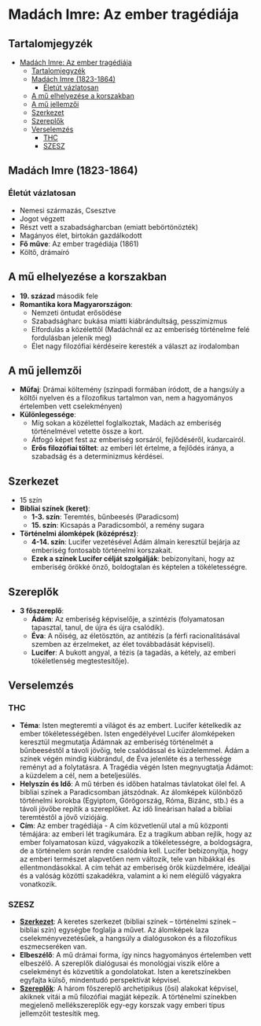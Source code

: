 # Madách Imre: Az ember tragédiája

## Tartalomjegyzék
- [Madách Imre: Az ember tragédiája](#madách-imre-az-ember-tragédiája)
  - [Tartalomjegyzék](#tartalomjegyzék)
  - [Madách Imre (1823-1864)](#madách-imre-1823-1864)
    - [Életút vázlatosan](#életút-vázlatosan)
  - [A mű elhelyezése a korszakban](#a-mű-elhelyezése-a-korszakban)
  - [A mű jellemzői](#a-mű-jellemzői)
  - [Szerkezet](#szerkezet)
  - [Szereplők](#szereplők)
  - [Verselemzés](#verselemzés)
    - [THC](#thc)
    - [SZESZ](#szesz)

## Madách Imre (1823-1864)

### Életút vázlatosan

- Nemesi származás, Csesztve
- Jogot végzett
- Részt vett a szabadságharcban (emiatt bebörtönözték)
- Magányos élet, birtokán gazdálkodott
- **Fő műve**: Az ember tragédiája (1861)
- Költő, drámaíró

## A mű elhelyezése a korszakban

- **19. század** második fele
- **Romantika kora Magyarországon**:
  - Nemzeti öntudat erősödése
  - Szabadságharc bukása miatti kiábrándultság, pesszimizmus
  - Elfordulás a közélettől (Madáchnál ez az emberiség történelme felé fordulásban jelenik meg)
  - Élet nagy filozófiai kérdéseire keresték a választ az irodalomban

## A mű jellemzői

- **Műfaj**: Drámai költemény (színpadi formában íródott, de a hangsúly a költői nyelven és a filozofikus tartalmon van, nem a hagyományos értelemben vett cselekményen)
- **Különlegessége**:
  - Míg sokan a közélettel foglalkoztak, Madách az emberiség történelmével vetette össze a kort.
  - Átfogó képet fest az emberiség sorsáról, fejlődéséről, kudarcairól.
  - **Erős filozófiai töltet**: az emberi lét értelme, a fejlődés iránya, a szabadság és a determinizmus kérdései.

## Szerkezet

- 15 szín
- **Bibliai színek (keret)**:
  - **1-3. szín**: Teremtés, bűnbeesés (Paradicsom)
  - **15. szín**: Kicsapás a Paradicsomból, a remény sugara
- **Történelmi álomképek (középrész)**:
  - **4-14. szín**: Lucifer vezetésével Ádám álmain keresztül bejárja az emberiség fontosabb történelmi korszakait.
  - **Ezek a színek Lucifer célját szolgálják**: bebizonyítani, hogy az emberiség örökké önző, boldogtalan és képtelen a tökéletességre.

## Szereplők

- **3 főszereplő**:
  - **Ádám**: Az emberiség képviselője, a szintézis (folyamatosan tapasztal, tanul, de újra és újra csalódik).
  - **Éva**: A nőiség, az életösztön, az antitézis (a férfi racionalitásával szemben az érzelmeket, az élet továbbadását képviseli).
  - **Lucifer**: A bukott angyal, a tézis (a tagadás, a kétely, az emberi tökéletlenség megtestesítője).

## Verselemzés

### THC

- **Téma**: Isten megteremti a világot és az embert. Lucifer kételkedik az ember tökéletességében. Isten engedélyével Lucifer álomképeken keresztül megmutatja Ádámnak az emberiség történelmét a bűnbeeséstől a távoli jövőig, tele csalódással és küzdelemmel. Ádám a színek végén mindig kiábrándul, de Éva jelenléte és a terhessége reményt ad a folytatásra. A Tragédia végén Isten megnyugtatja Ádámot: a küzdelem a cél, nem a beteljesülés.
- **Helyszín és Idő**: A mű térben és időben hatalmas távlatokat ölel fel. A bibliai színek a Paradicsomban játszódnak. Az álomképek különböző történelmi korokba (Egyiptom, Görögország, Róma, Bizánc, stb.) és a távoli jövőbe repítik a szereplőket. Az idő lineárisan halad a bibliai teremtéstől a jövő víziójáig.
- **Cím**: Az ember tragédiája - A cím közvetlenül utal a mű központi témájára: az emberi lét tragikumára. Ez a tragikum abban rejlik, hogy az ember folyamatosan küzd, vágyakozik a tökéletességre, a boldogságra, de a történelem során rendre csalódnia kell. Lucifer bebizonyítja, hogy az emberi természet alapvetően nem változik, tele van hibákkal és ellentmondásokkal. A cím tehát az emberiség örök küzdelmére, ideáljai és a valóság közötti szakadékra, valamint a ki nem elégülő vágyakra vonatkozik.

### SZESZ

- [**Szerkezet**](#szerkezet): A keretes szerkezet (bibliai színek – történelmi színek – bibliai szín) egységbe foglalja a művet. Az álomképek laza cselekményvezetésűek, a hangsúly a dialógusokon és a filozofikus eszmecseréken van.
- **Elbeszélő**: A mű drámai forma, így nincs hagyományos értelemben vett elbeszélő. A szereplők dialógusai és monológjai viszik előre a cselekményt és közvetítik a gondolatokat. Isten a keretszínekben egyfajta külső, mindentudó perspektívát képvisel.
- [**Szereplők**](#szereplők): A három főszereplő archetipikus (ősi) alakokat képvisel, akiknek vitái a mű filozófiai magját képezik. A történelmi színekben megjelenő mellékszereplők egy-egy korszak vagy emberi típus jellemzőit testesítik meg.